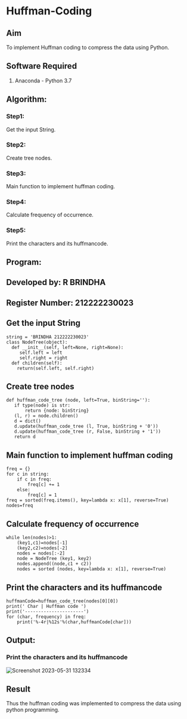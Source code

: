 # Huffman-Coding
## Aim
To implement Huffman coding to compress the data using Python.
## Software Required
1. Anaconda - Python 3.7
## Algorithm:
### Step1:
Get the input String.
### Step2:
Create tree nodes.
### Step3:
Main function to implement huffman coding.
### Step4:
Calculate frequency of occurrence.
### Step5:
Print the characters and its huffmancode.

## Program:
## Developed by: R BRINDHA
## Register Number: 212222230023

## Get the input String
```
string = 'BRINDHA 212222230023'
class NodeTree(object):
  def __init__(self, left=None, right=None):
     self.left = left
     self.right = right
  def children(self):
    return(self.left, self.right)
  ```
 ## Create tree nodes
 ```
def huffman_code_tree (node, left=True, binString=''):
    if type(node) is str:
        return {node: binString}
    (l, r) = node.children()
    d = dict()
    d.update(huffman_code_tree (l, True, binString + '0'))
    d.update(huffman_code_tree (r, False, binString + '1'))
    return d
 ```
## Main function to implement huffman coding
```
freq = {}
for c in string:
    if c in freq:
        freq[c] += 1
    else:
        freq[c] = 1
freq = sorted(freq.items(), key=lambda x: x[1], reverse=True)
nodes=freq
```
## Calculate frequency of occurrence
```
while len(nodes)>1:
    (key1,c1)=nodes[-1]
    (key2,c2)=nodes[-2]
    nodes = nodes[:-2]
    node = NodeTree (key1, key2)
    nodes.append((node,c1 + c2))
    nodes = sorted (nodes, key=lambda x: x[1], reverse=True)
 ```   
## Print the characters and its huffmancode
```
huffmanCode=huffman_code_tree(nodes[0][0])
print(' Char | Huffman code ') 
print('----------------------')
for (char, frequency) in freq:
    print('%-4r|%12s'%(char,huffmanCode[char]))
```
## Output:
### Print the characters and its huffmancode
![Screenshot 2023-05-31 132334](https://github.com/Brindha77/Huffman-Coding/assets/118889143/4376eb22-e78e-457b-9dda-6c398a6eaf28)

## Result
Thus the huffman coding was implemented to compress the data using python programming.
